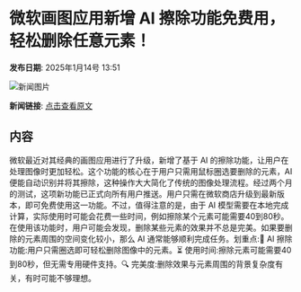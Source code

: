 # 微软画图应用新增 AI 擦除功能免费用，轻松删除任意元素！

**发布日期**: 2025年1月14号 13:51

![新闻图片](https://upload.chinaz.com/2025/0114/6387245942686432884012673.png)

**新闻链接**: [点击查看原文](https://www.aibase.com/zh/news/14695)

## 内容

微软最近对其经典的画图应用进行了升级，新增了基于 AI 的擦除功能，让用户在处理图像时更加轻松。这个功能的核心在于用户只需用鼠标圈选要删除的元素，AI 便能自动识别并将其擦除，这种操作大大简化了传统的图像处理流程。经过两个月的测试，这项新功能已正式向所有用户推送。用户只需在微软商店升级到最新版本，即可免费使用这一功能。不过，值得注意的是，由于 AI 模型需要在本地完成计算，实际使用时可能会花费一些时间，例如擦除某个元素可能需要40到80秒。在使用该功能时，用户可能会发现，删除某些元素的效果并不总是完美。如果要删除的元素周围的空间变化较小，那么 AI 通常能够顺利完成任务。划重点:🌟 AI 擦除功能:用户只需圈选即可轻松删除图像中的元素。⏳ 使用时间:擦除元素可能需要40到80秒，但无需专用硬件支持。🔍 完美度:删除效果与元素周围的背景复杂度有关，有时可能不够理想。
